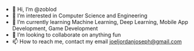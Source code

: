 - 👋 Hi, I’m @zoblod
- 👀 I’m interested in Computer Science and Engineering
- 🌱 I’m currently learning Machine Learning, Deep Learning, Mobile App Development, Game Development
- 💞️ I’m looking to collaborate on anything fun
- 📫 How to reach me, contact my email joeljordanjoseph@gmail.com

<!---
zoblod/zoblod is a ✨ special ✨ repository because its `README.md` (this file) appears on your GitHub profile.
You can click the Preview link to take a look at your changes.
--->
